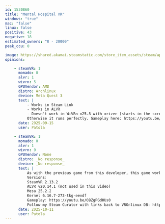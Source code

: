 ```yaml
---
id: 1530860
title: "Mental Hospital VR"
windows: "true"
mac: "false"
linux: false
positive: 43
negative: 18
estimated_owners: "0 - 20000"
peak_ccu: 0

image: https://shared.akamai.steamstatic.com/store_item_assets/steam/apps/1530860/header.jpg?t=1726272907
opinions:

    - steamVR: 1
      monado: 0
      alvr: 1
      wivrn: 5
      GPUVendor: AMD
      distro: Archlinux
      device: Meta Quest 3
      text: |
          - Works in Steam Link
          - Works in ALVR
          - Doesn't work in WiVRn v25.8 with xrizer (starts in the screen)
          Otherwise it runs perfectly. Gameplay here: https://youtu.be/OBZgPGd0Us0
      date: 2025-09-15
      user: Patola

    - steamVR: 1
      monado: 0
      alvr: 1
      wivrn: 0
      GPUVendor: None
      distro: _No response_
      device: _No response_
      text: |
          As with the previous game from this developer, this game works in ALVR and Steam Link and doesn't work in WiVRn (starts in the screen).
          Versions:
          SteamVR 2.13.2
          ALVR v20.14.1 (not used in this video)
          Mesa 25.2.2
          Kernel 6.16.7-273-tkg-eevdf
          Gameplay: https://youtu.be/OBZgPGd0Us0
          Follow my Steam Curator with links back to VROnlinux DB: https://store.steampowered.com/curator/45753882-VR-Linux
      date: 2025-10-11
      user: Patola
---
```

